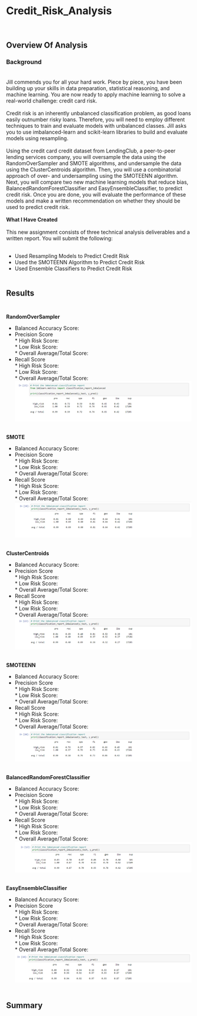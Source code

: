 # Credit_Risk_Analysis<br><br>

## Overview Of Analysis<br>

### Background<br><br>
Jill commends you for all your hard work. Piece by piece, you have been building up your skills in data preparation, statistical reasoning, and machine learning. You are now ready to apply machine learning to solve a real-world challenge: credit card risk.<br><br>
Credit risk is an inherently unbalanced classification problem, as good loans easily outnumber risky loans. Therefore, you will need to employ different techniques to train and evaluate models with unbalanced classes. Jill asks you to use imbalanced-learn and scikit-learn libraries to build and evaluate models using resampling.<br><br>
Using the credit card credit dataset from LendingClub, a peer-to-peer lending services company, you will oversample the data using the RandomOverSampler and SMOTE algorithms, and undersample the data using the ClusterCentroids algorithm. Then, you will use a combinatorial approach of over- and undersampling using the SMOTEENN algorithm. Next, you will compare two new machine learning models that reduce bias, BalancedRandomForestClassifier and EasyEnsembleClassifier, to predict credit risk. Once you are done, you will evaluate the performance of these models and make a written recommendation on whether they should be used to predict credit risk.<br><br>
**What I Have Created**<br><br>
This new assignment consists of three technical analysis deliverables and a written report. You will submit the following:<br><br>
* Used Resampling Models to Predict Credit Risk<br>
* Used the SMOTEENN Algorithm to Predict Credit Risk<br>
* Used Ensemble Classifiers to Predict Credit Risk<br><br>

## Results<br><br>
**RandomOverSampler**<br>
* Balanced Accuracy Score:<br>
* Precision Score<br>
      * High Risk Score:<br>
      * Low Risk Score:<br>
      * Overall Average/Total Score:<br>
* Recall Score<br>
      * High Risk Score:<br>
      * Low Risk Score:<br>
      * Overall Average/Total Score:<br>
![Random_Over_Sampler](Resources/Random_Over_Sampler.png)<br><br>

**SMOTE**<br>
* Balanced Accuracy Score:<br>
* Precision Score<br>
      * High Risk Score:<br>
      * Low Risk Score:<br>
      * Overall Average/Total Score:<br>
* Recall Score<br>
      * High Risk Score:<br>
      * Low Risk Score:<br>
      * Overall Average/Total Score:<br>
![SMOTE](Resources/SMOTE.png)<br><br>

**ClusterCentroids**<br>
* Balanced Accuracy Score:<br>
* Precision Score<br>
      * High Risk Score:<br>
      * Low Risk Score:<br>
      * Overall Average/Total Score:<br>
* Recall Score<br>
      * High Risk Score:<br>
      * Low Risk Score:<br>
      * Overall Average/Total Score:<br>
![Cluster_Centroids](Resources/Cluster_Centroids.png)<br><br>

**SMOTEENN**<br>
* Balanced Accuracy Score:<br>
* Precision Score<br>
      * High Risk Score:<br>
      * Low Risk Score:<br>
      * Overall Average/Total Score:<br>
* Recall Score<br>
      * High Risk Score:<br>
      * Low Risk Score:<br>
      * Overall Average/Total Score:<br>
![SMOTEENN](Resources/SMOTEENN.png)<br><br>

**BalancedRandomForestClassifier**<br>
* Balanced Accuracy Score:<br>
* Precision Score<br>
      * High Risk Score:<br>
      * Low Risk Score:<br>
      * Overall Average/Total Score:<br>
* Recall Score<br>
      * High Risk Score:<br>
      * Low Risk Score:<br>
      * Overall Average/Total Score:<br>
![Balanced_Random_Forest_Classifier](Resources/Balanced_Random_Forest_Classifier.png)<br><br>

**EasyEnsembleClassifier**<br>
* Balanced Accuracy Score:<br>
* Precision Score<br>
      * High Risk Score:<br>
      * Low Risk Score:<br>
      * Overall Average/Total Score:<br>
* Recall Score<br>
      * High Risk Score:<br>
      * Low Risk Score:<br>
      * Overall Average/Total Score:<br>
![Easy_Ensemble_Classifier](Resources/Easy_Ensemble_Classifier.png)<br><br>

## Summary<br><br>
